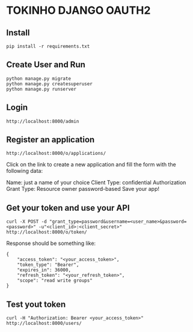 # TOKINHO DJANGO OAUTH2


## Install

```
pip install -r requirements.txt
```

## Create User and Run

```
python manage.py migrate
python manage.py createsuperuser
python manage.py runserver
```

## Login 
```
http://localhost:8000/admin
```

## Register an application

```
http://localhost:8000/o/applications/
```

Click on the link to create a new application and fill the form with the following data:

Name: just a name of your choice
Client Type: confidential
Authorization Grant Type: Resource owner password-based
Save your app!


##  Get your token and use your API

```
curl -X POST -d "grant_type=password&username=<user_name>&password=<password>" -u"<client_id>:<client_secret>" http://localhost:8000/o/token/
```

 Response should be something like:

```
{
    "access_token": "<your_access_token>",
    "token_type": "Bearer",
    "expires_in": 36000,
    "refresh_token": "<your_refresh_token>",
    "scope": "read write groups"
}
```


## Test yout token

```
curl -H "Authorization: Bearer <your_access_token>" http://localhost:8000/users/
```
